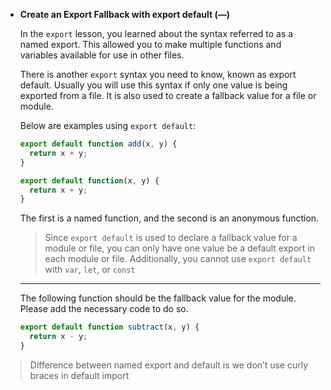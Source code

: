 - **Create an Export Fallback with export default (—)**
    
    In the `export` lesson, you learned about the syntax referred to as a named export. This allowed you to make multiple functions and variables available for use in other files.
    
    There is another `export` syntax you need to know, known as export default.
     Usually you will use this syntax if only one value is being exported 
    from a file. It is also used to create a fallback value for a file or 
    module.
    
    Below are examples using `export default`:
    
    ```jsx
    export default function add(x, y) {
      return x + y;
    }
    
    export default function(x, y) {
      return x + y;
    }
    ```
    
    The first is a named function, and the second is an anonymous function.
    
    > Since `export default` is used to declare a fallback value for a module or file, you can only have one value be a default export in each module or file. Additionally, you cannot use `export default` with `var`, `let`, or `const`
    > 
    
    ---
    
    The following function should be the fallback value for the module. Please add the necessary code to do so.
    
    ```jsx
    export default function subtract(x, y) {
      return x - y;
    }
    ```
    

> Difference between named export and default is we don’t use curly braces in default import
>